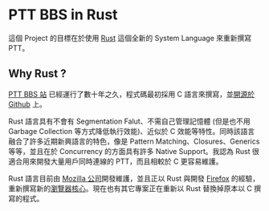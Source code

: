 # PTT BBS in Rust

這個 Project 的目標在於使用 [Rust][3] 這個全新的 System Language 來重新撰寫 PTT。

## Why Rust ?

[PTT BBS 站][1] 已經運行了數十年之久，程式碼最初採用 C 語言來撰寫，並[開源於 Github][2] 上。

Rust 語言具有不會有 Segmentation Falut、不需自己管理記憶體 (但是也不用 Garbage Collection 等方式降低執行效能)、近似於 C 效能等特性。同時該語言融合了許多近期新興語言的特色，像是 Pattern Matching、Closures、Generics 等等，並且在於 Concurrency 的方面具有許多 Native Support。我認為 Rust 很適合用來開發大量用戶同時連線的 PTT，而且相較於 C 更容易維護。

Rust 語言目前由 [Mozilla 公司][4]開發維護，並且正以 Rust 與開發 [Firefox][5] 的經驗，重新撰寫新的[瀏覽器核心][6]。現在也有其它專案正在重新以 Rust 替換掉原本以 C 撰寫的程式。

[1]: https://www.ptt.cc/index.html
[2]: https://github.com/ptt/pttbbs
[3]: https://www.rust-lang.org/en-US/
[4]: http://mozilla.com.tw/
[5]: https://www.mozilla.org/zh-TW/firefox/new/
[6]: https://github.com/servo/servo

